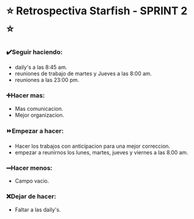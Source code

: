 # ⭐ Retrospectiva Starfish - SPRINT 2 ⭐

### ✔️Seguir haciendo: 
- daily's a las 8:45 am.
- reuniones de trabajo de martes y Jueves a las 8:00 am.
- reuniones a las 23:00 pm.
### ➕Hacer mas: 
- Mas comunicacion.
- Mejor organizacion.
### ⏩Empezar a hacer: 
- Hacer los trabajos con anticipacion para una mejor correccion.
- empezar a reunirnos los lunes, martes, jueves y viernes a las 8.00 am.
### ➖Hacer menos: 
- Campo vacio.
### ❌Dejar de hacer: 
- Faltar a las daily's.